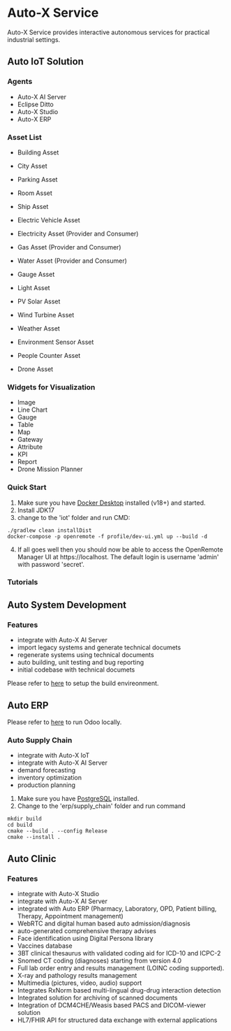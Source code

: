 # Auto-X Service

Auto-X Service provides interactive autonomous services for practical industrial settings.

## Auto IoT Solution

### Agents
- Auto-X AI Server
- Eclipse Ditto
- Auto-X Studio
- Auto-X ERP

### Asset List
- Building Asset
- City Asset
- Parking Asset
- Room Asset
- Ship Asset

- Electric Vehicle Asset
- Electricity Asset (Provider and Consumer)
- Gas Asset (Provider and Consumer)
- Water Asset (Provider and Consumer)
- Gauge Asset
- Light Asset
- PV Solar Asset
- Wind Turbine Asset
- Weather Asset
- Environment Sensor Asset

- People Counter Asset
- Drone Asset

### Widgets for Visualization
- Image
- Line Chart
- Gauge
- Table
- Map
- Gateway
- Attribute
- KPI
- Report
- Drone Mission Planner

### Quick Start
1. Make sure you have [Docker Desktop](https://www.docker.com/products/docker-desktop) installed (v18+) and started. 
2. Install JDK17
3. change to the 'iot' folder and run CMD:
```
./gradlew clean installDist
docker-compose -p openremote -f profile/dev-ui.yml up --build -d
```
4. If all goes well then you should now be able to access the OpenRemote Manager UI at https://localhost. 
   The default login is username 'admin' with password 'secret'.

### Tutorials


## Auto System Development

### Features
- integrate with Auto-X AI Server
- import legacy systems and generate technical documets
- regenerate systems using technical documents
- auto building, unit testing and bug reporting
- initial codebase with technical documets

Please refer to [here](https://github.com/HairongWu/auto-intellij-community) to setup the build envireonment.

## Auto ERP
  
Please refer to [here](https://www.odoo.com/documentation/master/administration/on_premise/source.html) to run Odoo locally.

### Auto Supply Chain

- integrate with Auto-X IoT
- integrate with Auto-X AI Server
- demand forecasting
- inventory optimization
- production planning

1. Make sure you have [PostgreSQL](https://www.postgresql.org/download/) installed. 
2. Change to the 'erp/supply_chain' folder and run command
```
mkdir build
cd build
cmake --build . --config Release
cmake --install .
```


## Auto Clinic

### Features

- integrate with Auto-X Studio
- integrate with Auto-X AI Server
- integrated with Auto ERP (Pharmacy, Laboratory, OPD, Patient billing, Therapy, Appointment management)
- WebRTC and digital human based auto admission/diagnosis
- auto-generated comprehensive therapy advises
- Face identification using Digital Persona library
- Vaccines database
- 3BT clinical thesaurus with validated coding aid for ICD-10 and ICPC-2
- Snomed CT coding (diagnoses) starting from version 4.0
- Full lab order entry and results management (LOINC coding supported). 
- X-ray and pathology results management
- Multimedia (pictures, video, audio) support
- Integrates RxNorm based multi-lingual drug-drug interaction detection
- Integrated solution for archiving of scanned documents
- Integration of DCM4CHE/Weasis based PACS and DICOM-viewer solution
- HL7/FHIR API for structured data exchange with external applications

